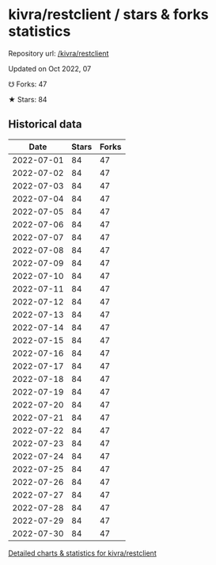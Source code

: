 # kivra/restclient / stars & forks statistics

Repository url: [/kivra/restclient](https://github.com/kivra/restclient)

Updated on Oct 2022, 07

☋ Forks: 47

★ Stars: 84

## Historical data
| Date | Stars | Forks |
|------|-------|-------|
| 2022-07-01 | 84 | 47 | 
| 2022-07-02 | 84 | 47 | 
| 2022-07-03 | 84 | 47 | 
| 2022-07-04 | 84 | 47 | 
| 2022-07-05 | 84 | 47 | 
| 2022-07-06 | 84 | 47 | 
| 2022-07-07 | 84 | 47 | 
| 2022-07-08 | 84 | 47 | 
| 2022-07-09 | 84 | 47 | 
| 2022-07-10 | 84 | 47 | 
| 2022-07-11 | 84 | 47 | 
| 2022-07-12 | 84 | 47 | 
| 2022-07-13 | 84 | 47 | 
| 2022-07-14 | 84 | 47 | 
| 2022-07-15 | 84 | 47 | 
| 2022-07-16 | 84 | 47 | 
| 2022-07-17 | 84 | 47 | 
| 2022-07-18 | 84 | 47 | 
| 2022-07-19 | 84 | 47 | 
| 2022-07-20 | 84 | 47 | 
| 2022-07-21 | 84 | 47 | 
| 2022-07-22 | 84 | 47 | 
| 2022-07-23 | 84 | 47 | 
| 2022-07-24 | 84 | 47 | 
| 2022-07-25 | 84 | 47 | 
| 2022-07-26 | 84 | 47 | 
| 2022-07-27 | 84 | 47 | 
| 2022-07-28 | 84 | 47 | 
| 2022-07-29 | 84 | 47 | 
| 2022-07-30 | 84 | 47 | 


[Detailed charts & statistics for kivra/restclient](https://reviewgithub.com/rep/kivra/restclient)
